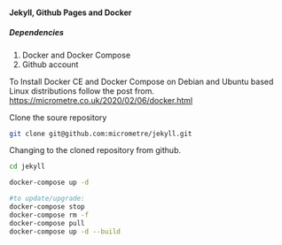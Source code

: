 ####  Jekyll, Github Pages and Docker 

##### Dependencies 

1. Docker and Docker Compose
2. Github account

To Install Docker CE and Docker Compose on Debian and Ubuntu based Linux distributions follow the post from. https://micrometre.co.uk/2020/02/06/docker.html


Clone the soure repository

```bash
git clone git@github.com:micrometre/jekyll.git
```

Changing to the cloned repository from github.

```bash
cd jekyll

docker-compose up -d

#to update/upgrade:
docker-compose stop
docker-compose rm -f
docker-compose pull
docker-compose up -d --build
```
